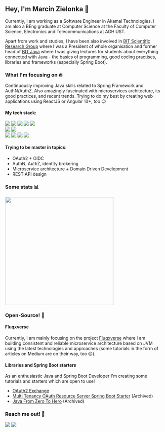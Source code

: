## Hey, I'm Marcin Zielonka 👋

Currently, I am working as a Software Engineer in Akamai Technologies. I am also a BEng graduate at Computer Science at the Faculty of Computer Science, Electronics and Telecommunications at AGH UST.

Apart from work and studies, I have been also involved in [BIT Scientific Research Group](http://fb.com/knbit) where I was a President of whole organisation and former head of [BIT Java](https://github.com/BIT-Java) where I was giving lectures for students about everything connected with Java - the basics of programming, good coding practises, libraries and frameworks (especially Spring Boot).

### What I'm focusing on 🔥

Continuously improving Java skills related to Spring Framework and AuthN/AuthZ. Also amazingly fascinated with microservices architecture, its good practices, and recent trends. Trying to do my best by creating web applications using ReactJS or Angular 10+, too 😉

#### My tech stack:
<p>
  <img src="https://img.shields.io/badge/Java-ED8B00?style=for-the-badge&logo=java&logoColor=white"/>
  <img src="https://img.shields.io/badge/Spring_Boot-6DB33F?style=for-the-badge&logo=spring-boot&logoColor=white"/>
  <img src="https://img.shields.io/badge/React-20232A?style=for-the-badge&logo=react&logoColor=61DAFB"/>
  <img src="https://img.shields.io/badge/Angular-E23237?style=for-the-badge&logo=angular&logoColor=white"/>
  <img src="https://img.shields.io/badge/TypeScript-007ACC?style=for-the-badge&logo=typescript&logoColor=white"/><br/>
  <img src="https://img.shields.io/badge/PostgreSQL-4169E1?style=for-the-badge&logo=postgresql&logoColor=white"/>
  <img src="https://img.shields.io/badge/Oracle_Database-FF011D?style=for-the-badge&logo=oracle&logoColor=white"/><br/>
  <img src="https://img.shields.io/badge/Docker-2CA5E0?style=for-the-badge&logo=docker&logoColor=white"/>
  <img src="https://img.shields.io/badge/Git-F05032?style=for-the-badge&logo=git&logoColor=white"/>
  <img src="https://img.shields.io/badge/IntelliJ_IDEA-3E66E2?style=for-the-badge&logo=intellij-idea&logoColor=white"/>
  <img src="https://img.shields.io/badge/Adobe%20XD-FF61F6?style=for-the-badge&logo=Adobe%20XD&logoColor=white"/>
</p>


#### Trying to be master in topics:
- OAuth2 + OIDC
- AuthN, AuthZ, identity brokering
- Microservice architecture + Domain Driven Development
- REST API design

### Some stats 📊

<a href="#"><img src="https://github-readme-stats.vercel.app/api?username=mzlnk&show_icons=true&count_private=true&theme=dark" width="350"></a>

### Open-Source! 🥳

#### Fluqxverse
Currently, I am mainly focusing on the project [Fluqxverse](https://github.com/fluqxverse) where I am building consistent and reliable microservice architecture based on JVM using the latest technologies and approaches (some tutorials in the form of articles on Medium are on their way, too 😉).

#### Libraries and Spring Boot starters
As an enthusiastic Java and Spring Boot Developer I'm creating some tutorials and starters which are open to use!

- [OAuth2 Exchange](https://github.com/mzlnk/oauth2-exchange)
- [Multi Tenancy OAuth Resource Server Spring Boot Starter](https://github.com/mzlnk/multi-tenant-oauth2-resource-server-spring-boot-starter) (Archived)
- [Java From Zero To Hero](https://github.com/mzlnk/java-from-zero-to-hero) (Archived)

### Reach me out! 🔭
<a href="https://www.linkedin.com/in/mzlnk/"><img src="https://img.shields.io/badge/LinkedIn-0077B5?style=for-the-badge&logo=linkedin&logoColor=white" /></a>
<a href="mailto:zielonka.marcin@protonmail.com"><img src="https://img.shields.io/badge/ProtonMail-8B89CC?style=for-the-badge&logo=protonmail&logoColor=white"></a>

